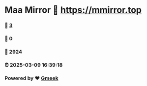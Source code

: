 # Maa Mirror :link: https://mmirror.top 
### :page_facing_up: [3](https://mmirror.top/tag.html) 
### :speech_balloon: 0 
### :hibiscus: 2924 
### :alarm_clock: 2025-03-09 16:39:18 
### Powered by :heart: [Gmeek](https://github.com/Meekdai/Gmeek)
